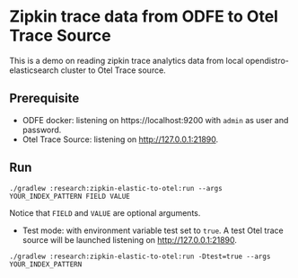 # Zipkin trace data from ODFE to Otel Trace Source

This is a demo on reading zipkin trace analytics data from local opendistro-elasticsearch cluster to Otel Trace source.

## Prerequisite

* ODFE docker: listening on https://localhost:9200 with `admin` as user and password.
* Otel Trace Source: listening on http://127.0.0.1:21890.

## Run

```
./gradlew :research:zipkin-elastic-to-otel:run --args YOUR_INDEX_PATTERN FIELD VALUE
```

Notice that `FIELD` and `VALUE` are optional arguments.

* Test mode: with environment variable test set to `true`. A test Otel trace source will be launched listening on http://127.0.0.1:21890.

```
./gradlew :research:zipkin-elastic-to-otel:run -Dtest=true --args YOUR_INDEX_PATTERN
```